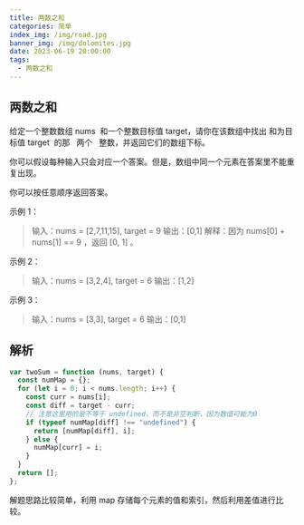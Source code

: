 ```yaml
---
title: 两数之和
categories: 简单
index_img: /img/road.jpg
banner_img: /img/dolomites.jpg
date: 2023-06-19 20:00:00
tags:
  - 两数之和
---
```


## 两数之和

给定一个整数数组 nums  和一个整数目标值 target，请你在该数组中找出 和为目标值 target  的那   两个   整数，并返回它们的数组下标。

你可以假设每种输入只会对应一个答案。但是，数组中同一个元素在答案里不能重复出现。

你可以按任意顺序返回答案。

<!-- more -->

示例 1：

> 输入：nums = [2,7,11,15], target = 9
> 输出：[0,1]
> 解释：因为 nums[0] + nums[1] == 9 ，返回 [0, 1] 。

示例 2：

> 输入：nums = [3,2,4], target = 6
> 输出：[1,2]

示例 3：

> 输入：nums = [3,3], target = 6
> 输出：[0,1]

## 解析

```javascript
var twoSum = function (nums, target) {
  const numMap = {};
  for (let i = 0; i < nums.length; i++) {
    const curr = nums[i];
    const diff = target - curr;
    // 注意这里用的是不等于 undefined，而不是非空判断，因为数值可能为0
    if (typeof numMap[diff] !== "undefined") {
      return [numMap[diff], i];
    } else {
      numMap[curr] = i;
    }
  }
  return [];
};
```

解题思路比较简单，利用 map 存储每个元素的值和索引，然后利用差值进行比较。

